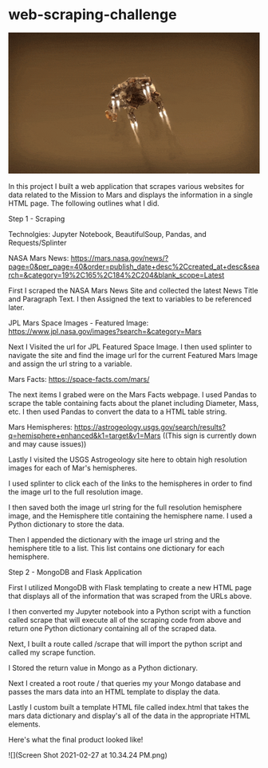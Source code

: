 # web-scraping-challenge

![](Mars-Perseverance-Landing.gif)

In this project I built a web application that scrapes various websites for data related to the Mission to Mars and displays the information in a single HTML page. The following outlines what I did. 

Step 1 - Scraping

Technolgies: Jupyter Notebook, BeautifulSoup, Pandas, and Requests/Splinter

NASA Mars News: https://mars.nasa.gov/news/?page=0&per_page=40&order=publish_date+desc%2Ccreated_at+desc&search=&category=19%2C165%2C184%2C204&blank_scope=Latest

First I scraped the NASA Mars News Site and collected the latest News Title and Paragraph Text. I then Assigned the text to variables to be referenced later.


JPL Mars Space Images - Featured Image: https://www.jpl.nasa.gov/images?search=&category=Mars


Next I Visited the url for JPL Featured Space Image. I then used splinter to navigate the site and find the image url for the current Featured Mars Image and assign the url string to a variable.


Mars Facts: https://space-facts.com/mars/


The next items I grabed were on the Mars Facts webpage. I used Pandas to scrape the table containing facts about the planet including Diameter, Mass, etc. I then used Pandas to convert the data to a HTML table string.


Mars Hemispheres: https://astrogeology.usgs.gov/search/results?q=hemisphere+enhanced&k1=target&v1=Mars ((This sign is currently down and may cause issues))


Lastly I visited the USGS Astrogeology site here to obtain high resolution images for each of Mar's hemispheres.


I used splinter to click each of the links to the hemispheres in order to find the image url to the full resolution image.


I then saved both the image url string for the full resolution hemisphere image, and the Hemisphere title containing the hemisphere name. I used a Python dictionary to store the data.


Then I appended the dictionary with the image url string and the hemisphere title to a list. This list contains one dictionary for each hemisphere.


Step 2 - MongoDB and Flask Application

First I utilized MongoDB with Flask templating to create a new HTML page that displays all of the information that was scraped from the URLs above.


I then converted my Jupyter notebook into a Python script with a function called scrape that will execute all of the scraping code from above and return one Python dictionary containing all of the scraped data.


Next, I built a route called /scrape that will import the python script and called my scrape function.

I Stored the return value in Mongo as a Python dictionary.


Next I created a root route / that queries my your Mongo database and passes the mars data into an HTML template to display the data.


Lastly I custom built a template HTML file called index.html that takes the mars data dictionary and display's all of the data in the appropriate HTML elements. 

Here's what the final product looked like!

![](Screen Shot 2021-02-27 at 10.34.24 PM.png)
